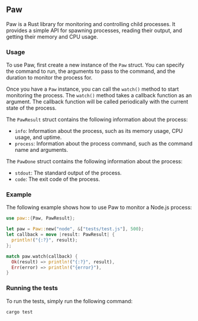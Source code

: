## Paw

Paw is a Rust library for monitoring and controlling child processes. It provides a simple API for spawning processes, reading their output, and getting their memory and CPU usage.

### Usage

To use Paw, first create a new instance of the `Paw` struct. You can specify the command to run, the arguments to pass to the command, and the duration to monitor the process for.

Once you have a `Paw` instance, you can call the `watch()` method to start monitoring the process. The `watch()` method takes a callback function as an argument. The callback function will be called periodically with the current state of the process.

The `PawResult` struct contains the following information about the process:

- `info`: Information about the process, such as its memory usage, CPU usage, and uptime.
- `process`: Information about the process command, such as the command name and arguments.

The `PawDone` struct contains the following information about the process:

- `stdout`: The standard output of the process.
- `code`: The exit code of the process.

### Example

The following example shows how to use Paw to monitor a Node.js process:

```rust
use paw::{Paw, PawResult};

let paw = Paw::new("node", &["tests/test.js"], 500);
let callback = move |result: PawResult| {
  println!("{:?}", result);
};

match paw.watch(callback) {
  Ok(result) => println!("{:?}", result),
  Err(error) => println!("{error}"),
}
```

### Running the tests

To run the tests, simply run the following command:

```
cargo test
```
